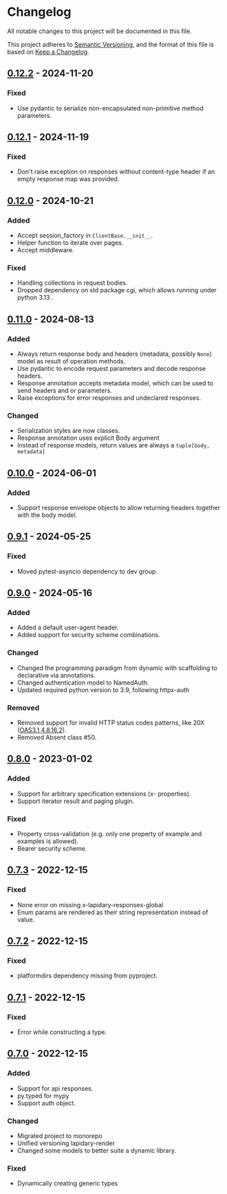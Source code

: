 # Changelog

All notable changes to this project will be documented in this file.

This project adheres to [Semantic Versioning](https://semver.org/spec/v2.0.0.html),
and the format of this file is based on [Keep a Changelog](https://keepachangelog.com/en/1.0.0/).

## [0.12.2] - 2024-11-20

### Fixed

- Use pydantic to serialize non-encapsulated non-primitive method parameters.


## [0.12.1] - 2024-11-19

### Fixed

- Don't raise exception on responses without content-type header if an empty response map was provided.


## [0.12.0] - 2024-10-21

### Added
- Accept session_factory in `ClientBase.__init__`.
- Helper function to iterate over pages.
- Accept middleware.

### Fixed
- Handling collections in request bodies.
- Dropped dependency on std package cgi, which allows running under python 3.13 .


## [0.11.0] - 2024-08-13

### Added

- Always return response body and headers (metadata, possibly `None`) model as result of operation methods.
- Use pydantic to encode request parameters and decode response headers.
- Response annotation accepts metadata model, which can be used to send headers and or parameters.
- Raise exceptions for error responses and undeclared responses.

### Changed

- Serialization styles are now classes.
- Response annotation uses explicit Body argument
- Instead of response models, return values are always a `tuple[body, metadata]`


## [0.10.0] - 2024-06-01
### Added
- Support response envelope objects to allow returning headers together with the body model.


## [0.9.1] - 2024-05-25
### Fixed
- Moved pytest-asyncio dependency to dev group.


## [0.9.0] - 2024-05-16
### Added
- Added a default user-agent header.
- Added support for security scheme combinations.

### Changed
- Changed the programming paradigm from dynamic with scaffolding to declarative via annotations.
- Changed authentication model to NamedAuth.
- Updated required python version to 3.9, following httpx-auth

### Removed
- Removed support for invalid HTTP status codes patterns, like 20X ([OAS3.1 4.8.16.2](https://spec.openapis.org/oas/v3.1.0#patterned-fields-0)).
- Removed Absent class #50.


## [0.8.0](https://github.com/python-lapidary/lapidary/releases/tag/v0.8.0) - 2023-01-02
### Added
- Support for arbitrary specification extensions (x- properties).
- Support iterator result and paging plugin.

### Fixed
- Property cross-validation (e.g. only one property of example and examples is allowed).
- Bearer security scheme.


## [0.7.3](https://github.com/python-lapidary/lapidary/releases/tag/v0.7.3) - 2022-12-15
### Fixed
- None error on missing x-lapidary-responses-global
- Enum params are rendered as their string representation instead of value.


## [0.7.2](https://github.com/python-lapidary/lapidary/releases/tag/v0.7.2) - 2022-12-15
### Fixed
- platformdirs dependency missing from pyproject.


## [0.7.1](https://github.com/python-lapidary/lapidary/releases/tag/v0.7.1) - 2022-12-15
### Fixed
- Error while constructing a type.


## [0.7.0](https://github.com/python-lapidary/lapidary/releases/tag/v0.7.0) - 2022-12-15
### Added
- Support for api responses.
- py.typed for mypy
- Support auth object.

### Changed
- Migrated project to monorepo
- Unified versioning lapidary-render
- Changed some models to better suite a dynamic library.

### Fixed
- Dynamically creating generic types

[unreleased]: https://github.com/python-lapidary/lapidary/compare/v0.12.2...HEAD
[0.12.2]: https://github.com/python-lapidary/lapidary/compare/v0.12.1...v0.12.2
[0.12.1]: https://github.com/python-lapidary/lapidary/compare/v0.12.0...v0.12.1
[0.12.0]: https://github.com/python-lapidary/lapidary/compare/v0.11.0...v0.12.0
[0.11.0]: https://github.com/python-lapidary/lapidary/compare/v0.10.0...v0.11.0
[0.10.0]: https://github.com/python-lapidary/lapidary/compare/v0.9.1...v0.10.0
[0.9.1]: https://github.com/python-lapidary/lapidary/compare/v0.9.0...v0.9.1
[0.9.0]: https://github.com/python-lapidary/lapidary/compare/v0.8.0...v0.9.0
